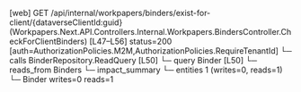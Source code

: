 [web] GET /api/internal/workpapers/binders/exist-for-client/{dataverseClientId:guid}  (Workpapers.Next.API.Controllers.Internal.Workpapers.BindersController.CheckForClientBinders)  [L47–L56] status=200 [auth=AuthorizationPolicies.M2M,AuthorizationPolicies.RequireTenantId]
  └─ calls BinderRepository.ReadQuery [L50]
  └─ query Binder [L50]
    └─ reads_from Binders
  └─ impact_summary
    └─ entities 1 (writes=0, reads=1)
      └─ Binder writes=0 reads=1

